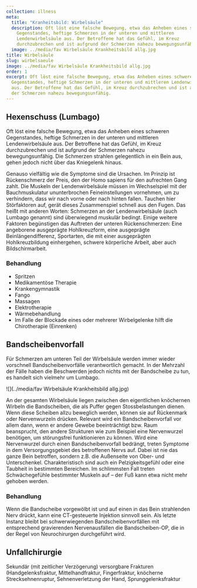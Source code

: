 ```yaml
---
collection: illness
meta:
  title: "Kranheitsbild: Wirbelsäule"
  description: Oft löst eine falsche Bewegung, etwa das Anheben eines schweren
    Gegenstandes, heftige Schmerzen in der unteren und mittleren
    Lendenwirbelsäule aus. Der Betroffene hat das Gefühl, im Kreuz
    durchzubrechen und ist aufgrund der Schmerzen nahezu bewegungsunfähig.
  image: ../media/fav Wirbelsäule Krankheitsbild allg.jpg
title: Wirbelsäule
slug: wirbelsaeule
image: ../media/fav Wirbelsäule Krankheitsbild allg.jpg
order: 1
excerpt: Oft löst eine falsche Bewegung, etwa das Anheben eines schweren
  Gegenstandes, heftige Schmerzen in der unteren und mittleren Lendenwirbelsäule
  aus. Der Betroffene hat das Gefühl, im Kreuz durchzubrechen und ist aufgrund
  der Schmerzen nahezu bewegungsunfähig.
---
```

## Hexenschuss (Lumbago)

Oft löst eine falsche Bewegung, etwa das Anheben eines schweren Gegenstandes, heftige Schmerzen in der unteren und mittleren Lendenwirbelsäule aus. Der Betroffene hat das Gefühl, im Kreuz durchzubrechen und ist aufgrund der Schmerzen nahezu bewegungsunfähig. Die Schmerzen strahlen gelegentlich in ein Bein aus, gehen jedoch nicht über das Kniegelenk hinaus. 

Genauso vielfältig wie die Symptome sind die Ursachen. Im Prinzip ist 
Rückenschmerz der Preis, den der Homo sapiens für den aufrechten Gang zahlt. Die Muskeln der Lendenwirbelsäule müssen im Wechselspiel mit der 
Bauchmuskulatur ununterbrochen Feineinstellungen vornehmen, um zu
verhindern, dass wir nach vorne oder nach hinten fallen. Tauchen hier Störfaktoren auf, gerät dieses Zusammenspiel schnell aus den Fugen. Das heißt mit anderen Worten: Schmerzen an der Lendenwirbelsäule (auch Lumbago genannt) sind überwiegend muskulär bedingt. Einige weitere Faktoren begünstigen das Auftreten der unteren Rückenschmerzen: Eine angeborene ausgeprägte Hohlkreuzform, eine ausgeprägte Beinlängendifferenz, Sportarten, die mit einer ausgeprägten Hohlkreuzbildung einhergehen, schwere körperliche Arbeit, aber auch Bildschirmarbeit.

### Behandlung

* Spritzen
* Medikamentöse Therapie
* Krankengymnastik
* Fango
* Massagen
* Elektrotherapie
* Wärmebehandlung
* Im Falle der Blockade eines oder mehrerer Wirbelgelenke hilft die Chirotherapie (Einrenken)

## Bandscheibenvorfall

Für Schmerzen am unteren Teil der Wirbelsäule werden immer wieder vorschnell Bandscheibenvorfälle verantwortlich gemacht. In der Mehrzahl der Fälle haben die Beschwerden jedoch nichts mit der Bandscheibe zu tun, es handelt sich vielmehr um Lumbago. 

![](../media/fav Wirbelsäule Krankheitsbild allg.jpg)

An der gesamten Wirbelsäule liegen zwischen den eigentlichen knöchernen Wirbeln die Bandscheiben, die als Puffer gegen Stossbelastungen dienen. Wenn diese Scheiben allzu beweglich werden, können sie auf Rückenmark oder Nervenwurzeln drücken. Relevant wird ein Bandscheibenvorfall vor allem dann, wenn er andere Gewebe beeinträchtigt bzw. Raum beansprucht, den andere Strukturen wie zum Beispiel eine Nervenwurzel benötigen, um störungsfrei funktionieren zu können. Wird eine Nervenwurzel durch einen Bandscheibenvorfall bedrängt, treten Symptome in dem Versorgungsgebiet des betroffenen Nervs auf. Dabei ist nie das ganze Bein betroffen, sondern z.B. die Außenseite von Ober- und Unterschenkel. Charakteristisch sind auch ein Pelzigkeitsgefühl oder eine Taubheit in bestimmten Bereichen. Im schlimmsten Fall treten Schwächegefühle bestimmter Muskeln auf – der Fuß kann etwa nicht mehr gehoben werden. 

### Behandlung

Wenn die Bandscheibe vorgewölbt ist und auf einen in das Bein strahlenden Nerv drückt, kann eine CT-gesteuerte Injektion sinnvoll sein. Als letzte Instanz bleibt bei schwerwiegenden Bandscheibenvorfällen mit entsprechend gravierenden Nervenausfällen die Bandscheiben-OP, die in der Regel von Neurochirurgen durchgeführt wird.

## Unfallchirurgie

Sekundär (mit zeitlicher Verzögerung) versorgbare Frakturen (Handgelenksfraktur, Mittelhandfraktur, Fingerfraktur, knöcherne Strecksehnenruptur, Sehnenverletzung der Hand, Sprunggelenksfraktur